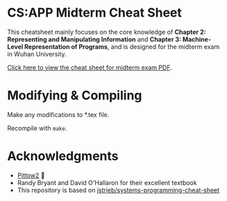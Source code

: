 # CS:APP Midterm Cheat Sheet 

This cheatsheet mainly focuses on the core knowledge of **Chapter 2: Representing and Manipulating
Information** and **Chapter 3: Machine-Level Representation
of Programs**, and is designed for the midterm exam in Wuhan University.

[Click here to view the cheat sheet for midterm exam
PDF](https://github.com/TonyYin0418/csapp-cheat-sheet/raw/main/main.pdf).


# Modifying & Compiling

Make any modifications to *.tex file.

Recompile with `make`.

# Acknowledgments 

- [Pittow2](https://github.com/Pittow2) 🐖
- Randy Bryant and David O'Hallaron for their excellent textbook
- This repository is based on [jstrieb/systems-programming-cheat-sheet](https://github.com/jstrieb/systems-programming-cheat-sheet)
